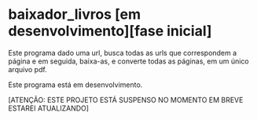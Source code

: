 # baixador_livros [em desenvolvimento][fase inicial]
Este programa dado uma url, busca todas as urls que correspondem a página e em seguida, baixa-as, e converte todas as páginas, em um único arquivo pdf.


Este programa está em desenvolvimento.

[ATENÇÃO: ESTE PROJETO ESTÁ SUSPENSO NO MOMENTO EM BREVE ESTAREI ATUALIZANDO]
